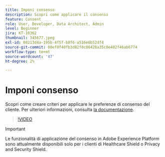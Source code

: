 ```yaml
---
title: Imponi consenso
description: Scopri come applicare il consenso
feature: Consent
role: User, Developer, Data Architect, Admin
level: Beginner
jira: KT-10362
thumbnail: 345677.jpeg
exl-id: 08213d4a-195b-4f5f-b8f6-a516e6b52df4
source-git-commit: 00ef0f40fb3d82f0c06428a35c0e402f46ab6774
workflow-type: tm+mt
source-wordcount: '47'
ht-degree: 2%

---
```


# Imponi consenso

Scopri come creare criteri per applicare le preferenze di consenso del cliente. Per ulteriori informazioni, consulta [la documentazione](https://experienceleague.adobe.com/docs/experience-platform/data-governance/enforcement/auto-enforcement.html?lang=it).

>[!VIDEO](https://video.tv.adobe.com/v/345677?learn=on)

>[!IMPORTANT]
>
> Le funzionalità di applicazione del consenso in Adobe Experience Platform sono attualmente disponibili solo per i clienti di Healthcare Shield o Privacy and Security Shield.
